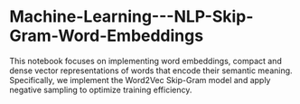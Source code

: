 # Machine-Learning---NLP-Skip-Gram-Word-Embeddings
This notebook focuses on implementing word embeddings, compact and dense vector representations of words that encode their semantic meaning. Specifically, we implement the Word2Vec Skip-Gram model and apply negative sampling to optimize training efficiency.
